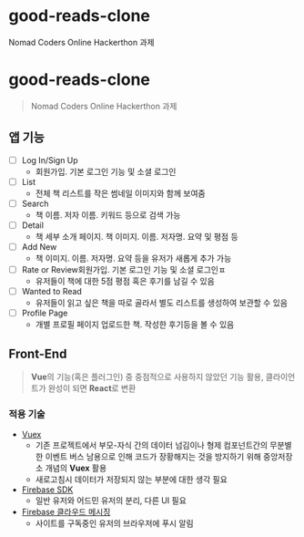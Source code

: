 # good-reads-clone

Nomad Coders Online Hackerthon 과제

# good-reads-clone

> Nomad Coders Online Hackerthon 과제

## 앱 기능

- [ ] Log In/Sign Up
  - 회원가입. 기본 로그인 기능 및 소셜 로그인
- [ ] List
  - 전체 책 리스트를 작은 썸네일 이미지와 함께 보여줌
- [ ] Search
  - 책 이름. 저자 이름. 키워드 등으로 검색 가능
- [ ] Detail
  - 책 세부 소개 페이지. 책 이미지. 이름. 저자명. 요약 및 평점 등
- [ ] Add New
  - 책 이미지. 이름. 저자명. 요약 등을 유저가 새롭게 추가 가능
- [ ] Rate or Review회원가입. 기본 로그인 기능 및 소셜 로그인ㅍ
  - 유저들이 책에 대한 5점 평점 혹은 후기를 남길 수 있음
- [ ] Wanted to Read
  - 유저들이 읽고 싶은 책을 따로 골라서 별도 리스트를 생성하여 보관할 수 있음
- [ ] Profile Page
  - 개별 프로필 페이지 업로드한 책. 작성한 후기등을 볼 수 있음

## Front-End

> **Vue**의 기능(혹은 플러그인) 중 중점적으로 사용하지 않았던 기능 활용, 클라이언트가 완성이 되면 **React**로 변환

### 적용 기술

- [Vuex](https://vuex.vuejs.org/kr/)
  - 기존 프로젝트에서 부모-자식 간의 데이터 넘김이나 형제 컴포넌트간의 무분별한 이벤트 버스 남용으로 인해 코드가 장황해지는 것을 방지하기 위해 중앙저장소 개념의 **Vuex** 활용
  - 새로고침시 데이터가 저장되지 않는 부분에 대한 생각 필요
- [Firebase SDK](https://firebase.google.com/docs/auth/web/google-signin?hl=ko)
  - 일반 유저와 어드민 유저의 분리, 다른 UI 필요
- [Firebase 클라우드 메시징](https://firebase.google.com/docs/cloud-messaging)
  - 사이트를 구독중인 유저의 브라우저에 푸시 알림
